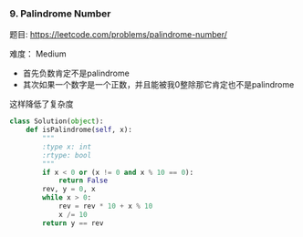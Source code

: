 ### 9. Palindrome Number

题目:
<https://leetcode.com/problems/palindrome-number/>

难度：
Medium


- 首先负数肯定不是palindrome
- 其次如果一个数字是一个正数，并且能被我0整除那它肯定也不是palindrome

这样降低了复杂度

```python
class Solution(object):
    def isPalindrome(self, x):
        """
        :type x: int
        :rtype: bool
        """
        if x < 0 or (x != 0 and x % 10 == 0):
            return False
        rev, y = 0, x
        while x > 0:
            rev = rev * 10 + x % 10
            x /= 10
        return y == rev
        
```

